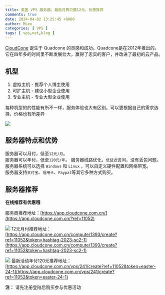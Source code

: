 ```yaml
---
title: 美国 VPS 服务器，最低月费只要12元，优惠推荐
comments: true
date: 2024-04-02 13:25:45 +0800
author: MLeo
categories: [ VPS ]
tags: [ vps,net,blog ]
---
```


[CloudCone](https://app.cloudcone.com.cn/?ref=11052) 诞生于 Quadcone 的灵感和成功。Quadcone是在2012年推出的。它在四年多的时间里不断发展壮大，赢得了忠实的客户，并改进了最初的云产品。

## 机型
1. 虚拟主机 - 推荐个人博主使用
2. 可扩主机 - 建议小型企业使用
3. 专业主机 - 专业大型企业使用 

每种机型的的性能有所不一样，服务体验也大有区别。可以更根据自己的需求选择，价格也有所差异

![](https://images.ichochy.com/2024-04-04134649.png)


## 服务器特点和优势
服务器可以月付，低至`12元/月`。  
服务器可以年付，低至`120元/年`。
服务器线路优化，`低延迟`访问，没有丢包问题。  
服务器系统可以选择 `Windows` 和 `Linux` ，可以自定义硬件配置和网络带宽。  
服务器支持`支付宝`、`信用卡`、`Paypal`等其它多种方式购买。  


## 服务器推荐
**在线推荐有优惠哦**  

服务商推荐地址：[https://app.cloudcone.com.cn/](https://app.cloudcone.com.cn/?ref=11052)    

![](https://images.ichochy.com/2024-04-04135256.png)
12元月付推荐地址：[https://app.cloudcone.com.cn/compute/1393/create?ref=11052&token=hashtag-2023-sc2-1](https://app.cloudcone.com.cn/compute/1393/create?ref=11052&token=hashtag-2023-sc2-1) 

![](https://images.ichochy.com/2024-04-04141003.png)
最新活动年付120元推荐地址：[https://app.cloudcone.com.cn/vps/241/create?ref=11052&token=easter-24-1](https://app.cloudcone.com.cn/vps/241/create?ref=11052&token=easter-24-1)  

**注：** 请先注册登陆后购买参与优惠活动